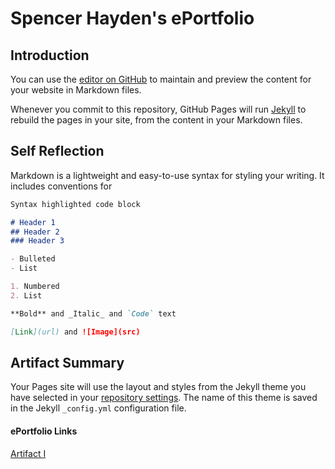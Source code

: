 # Spencer Hayden's ePortfolio

## Introduction

You can use the [editor on GitHub](https://github.com/Shayden87/Shayden87/edit/gh-pages/index.md) to maintain and preview the content for your website in Markdown files.

Whenever you commit to this repository, GitHub Pages will run [Jekyll](https://jekyllrb.com/) to rebuild the pages in your site, from the content in your Markdown files.

## Self Reflection

Markdown is a lightweight and easy-to-use syntax for styling your writing. It includes conventions for

```markdown
Syntax highlighted code block

# Header 1
## Header 2
### Header 3

- Bulleted
- List

1. Numbered
2. List

**Bold** and _Italic_ and `Code` text

[Link](url) and ![Image](src)
```
## Artifact Summary

Your Pages site will use the layout and styles from the Jekyll theme you have selected in your [repository settings](https://github.com/Shayden87/Shayden87/settings/pages). The name of this theme is saved in the Jekyll `_config.yml` configuration file.

#### ePortfolio Links

[Artifact I](EnhancementOne.md)
